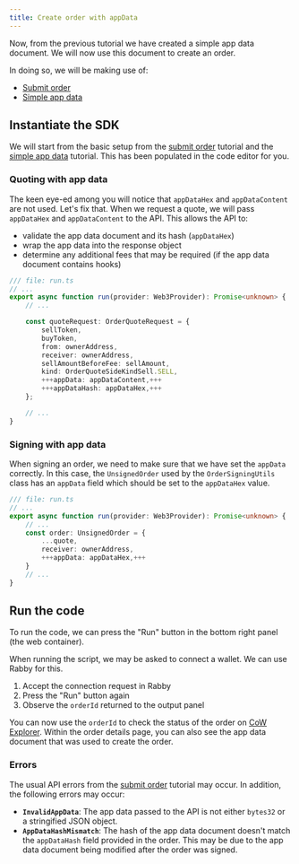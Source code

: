 ```yaml
---
title: Create order with appData
---
```


Now, from the previous tutorial we have created a simple app data document. We will now use this document to create an order.

In doing so, we will be making use of:

- [Submit order](/tutorial/submit-order)
- [Simple app data](/tutorial/simple-app-data)

## Instantiate the SDK

We will start from the basic setup from the [submit order](/tutorial/submit-order) tutorial and the [simple app data](/tutorial/simple-app-data) tutorial. This has been populated in the code editor for you.


### Quoting with app data

The keen eye-ed among you will notice that `appDataHex` and `appDataContent` are not used. Let's fix that. When we request a quote, we will pass `appDataHex` and `appDataContent` to the API. This allows the API to:

- validate the app data document and its hash (`appDataHex`)
- wrap the app data into the response object
- determine any additional fees that may be required (if the app data document contains hooks)

```typescript
/// file: run.ts
// ...
export async function run(provider: Web3Provider): Promise<unknown> {
    // ...

    const quoteRequest: OrderQuoteRequest = {
        sellToken,
        buyToken,
        from: ownerAddress,
        receiver: ownerAddress,
        sellAmountBeforeFee: sellAmount,
        kind: OrderQuoteSideKindSell.SELL,
        +++appData: appDataContent,+++
        +++appDataHash: appDataHex,+++
    };

    // ...
}
```

### Signing with app data

When signing an order, we need to make sure that we have set the `appData` correctly. In this case, the `UnsignedOrder` used by the `OrderSigningUtils` class has an `appData` field which should be set to the `appDataHex` value.

```typescript
/// file: run.ts
// ...
export async function run(provider: Web3Provider): Promise<unknown> {
    // ...
    const order: UnsignedOrder = {
        ...quote,
        receiver: ownerAddress,
        +++appData: appDataHex,+++
    }
    // ...
}
```

## Run the code

To run the code, we can press the "Run" button in the bottom right panel (the web container).

When running the script, we may be asked to connect a wallet. We can use Rabby for this.

1. Accept the connection request in Rabby
2. Press the "Run" button again
3. Observe the `orderId` returned to the output panel

You can now use the `orderId` to check the status of the order on [CoW Explorer](https://explorer.cow.fi/). Within the order details page, you can also see the app data document that was used to create the order.

### Errors

The usual API errors from the [submit order](/tutorial/submit-order) tutorial may occur. In addition, the following errors may occur:

- **`InvalidAppData`**: The app data passed to the API is not either `bytes32` or a stringified JSON object.
- **`AppDataHashMismatch`**: The hash of the app data document doesn't match the `appDataHash` field provided in the order. This may be due to the app data document being modified after the order was signed.
